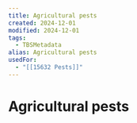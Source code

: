 ```yaml
---
title: Agricultural pests
created: 2024-12-01
modified: 2024-12-01
tags:
  - TBSMetadata
alias: Agricultural pests
usedFor:
  - "[[15632 Pests]]"
---
```

# Agricultural pests
